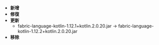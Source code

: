 - **新增**
- **修復**
- **更新**
    - fabric-language-kotlin-1.12.1+kotlin.2.0.20.jar -> fabric-language-kotlin-1.12.2+kotlin.2.0.20.jar
- **移除**